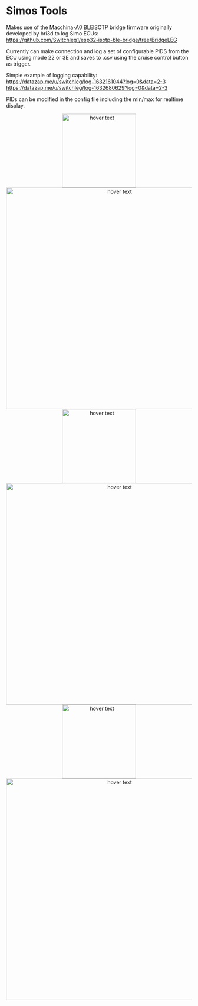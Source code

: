 # Simos Tools

Makes use of the Macchina-A0 BLEISOTP bridge firmware originally developed by bri3d to log Simo ECUs:
https://github.com/Switchleg1/esp32-isotp-ble-bridge/tree/BridgeLEG

Currently can make connection and log a set of configurable PIDS from the ECU using mode 22 or 3E and saves to .csv using the cruise control button as trigger.

Simple example of logging capability:<br />
https://datazap.me/u/switchleg/log-1632161044?log=0&data=2-3<br />
https://datazap.me/u/switchleg/log-1632680629?log=0&data=2-3<br />

PIDs can be modified in the config file including the min/max for realtime display.

<p align="center">
  <img src="https://github.com/Switchleg1/Simos-Logger/blob/master/images/Screenshot1.jpg?raw=true" width="200" title="hover text">
  <img src="https://github.com/Switchleg1/Simos-Logger/blob/master/images/Screenshot2.jpg?raw=true" width="600" title="hover text">
  <img src="https://github.com/Switchleg1/Simos-Logger/blob/master/images/Screenshot3.jpg?raw=true" width="200" title="hover text">
  <img src="https://github.com/Switchleg1/Simos-Logger/blob/master/images/Screenshot4.jpg?raw=true" width="600" title="hover text">
  <img src="https://github.com/Switchleg1/Simos-Logger/blob/master/images/Screenshot5.jpg?raw=true" width="200" title="hover text">
  <img src="https://github.com/Switchleg1/Simos-Logger/blob/master/images/Screenshot6.jpg?raw=true" width="600" title="hover text">
</p>
